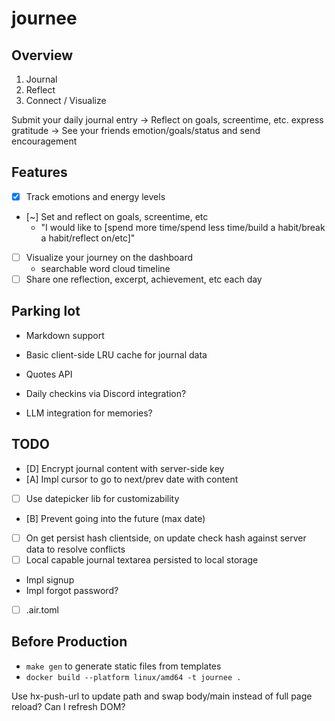 # journee

## Overview
1. Journal
2. Reflect
3. Connect / Visualize

Submit your daily journal entry -> Reflect on goals, screentime, etc. express gratitude -> See your friends emotion/goals/status and send encouragement

## Features
- [x] Track emotions and energy levels
- [~] Set and reflect on goals, screentime, etc
  - "I would like to [spend more time/spend less time/build a habit/break a habit/reflect on/etc]"
- [ ] Visualize your journey on the dashboard
  - searchable word cloud timeline
- [ ] Share one reflection, excerpt, achievement, etc each day

## Parking lot
- Markdown support
- Basic client-side LRU cache for journal data

- Quotes API
- Daily checkins via Discord integration?
- LLM integration for memories?

## TODO
- [D] Encrypt journal content with server-side key
- [A] Impl cursor to go to next/prev date with content
- [ ] Use datepicker lib for customizability
- [B] Prevent going into the future (max date)
- [ ] On get persist hash clientside, on update check hash against server data to resolve conflicts
- [ ] Local capable journal textarea persisted to local storage

- Impl signup
- Impl forgot password?
- [ ] .air.toml

## Before Production
- `make gen` to generate static files from templates
- `docker build --platform linux/amd64 -t journee .`

Use hx-push-url to update path and swap body/main instead of full page reload?
Can I refresh DOM?